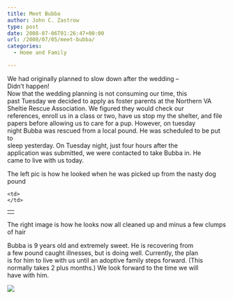 ```yaml
---
title: Meet Bubba
author: John C. Zastrow
type: post
date: 2008-07-06T01:26:47+00:00
url: /2008/07/05/meet-bubba/
categories:
  - Home and Family

---
```

We had originally planned to slow down after the wedding &#8211;  
Didn&#8217;t happen!  
Now that the wedding planning is not consuming our time, this  
past Tuesday we decided to apply as foster parents at the Northern VA  
Sheltie Rescue Association. We figured they would check our  
references, enroll us in a class or two, have us stop my the shelter, and file  
papers before allowing us to care for a pup. However, on tuesday  
night Bubba was rescued from a local pound. He was scheduled to be put to  
sleep yesterday. On Tuesday night, just four hours after the  
application was submitted, we were contacted to take Bubba in. He  
came to live with us today.

The left pic is how he looked when he was picked up from the nasty dog pound 

<table>
  <tr>
    <td>
    </td>
    
    <td>
    </td>
  </tr>
</table>

The right image is how he looks now all cleaned up and minus a few clumps of hair

Bubba is 9 years old and extremely sweet. He is recovering from  
a few pound caught illnesses, but is doing well. Currently, the plan  
is for him to live with us until an adoptive family steps forward. (This  
normally takes 2 plus months.) We look forward to the time we will  
have with him.

![][1]

 [1]: http://lh4.ggpht.com/br8kwall/SFUd-N6Gj0I/AAAAAAAAEg4/fMCPwpBk7Uw/IMG_2662.JPG?imgmax=512
